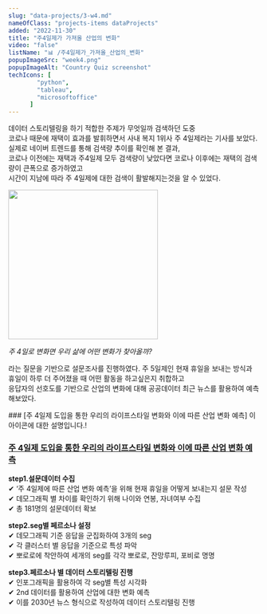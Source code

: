 ```yaml
---
slug: "data-projects/3-w4.md"
nameOfClass: "projects-items dataProjects"
added: "2022-11-30"
title: "주4일제가 가져올 산업의 변화"
video: "false"
listName: "📊 /주4일제가_가져올_산업의_변화"
popupImageSrc: "week4.png"
popupImageAlt: "Country Quiz screenshot"
techIcons: [
        "python",
        "tableau",
        "microsoftoffice"
      ]
---
```

  
데이터 스토리텔링을 하기 적합한 주제가 무엇일까 검색하던 도중   
코로나 때문에 재택이 효과를 발휘하면서 사내 복지 1위사 주 4일제라는 기사를 보았다.  
실제로 네이버 트렌드를 통해 검색량 추이를 확인해 본 결과,   
코로나 이전에는 재택과 주4일제 모두 검색량이 낮았다면 코로나 이후에는 재택의 검색량이 큰폭으로 증가하였고  
시간이 지남에 따라 주 4일제에 대한 검색이 활발해지는것을 알 수 있었다. 
  
<div style="display:inline-block;vertical-align:top;">
    <img src="https://boysbeanxious22.netlify.app/naver_trend.png" height="300px" style="vertical-align:middle;">
</div>
  
_주 4일로 변화면 우리 삶에 어떤 변화가 찾아올까?_  
  
라는 질문을 기반으로 설문조사를 진행하였다. 주 5일제인 현재 휴일을 보내는 방식과 휴일이 하루 더 주어졌을 때 어떤 활동을 하고싶은지 취합하고  
응답자의 선호도를 기반으로 산업의 변화에 대해 공공데이터 최근 뉴스를 활용하여 예측해보았다.

<div class="icon">
### [주 4일제 도입을 통한 우리의 라이프스타일 변화와 이에 따른 산업 변화 예측]
<span>이 아이콘에 대한 설명입니다.!</span>
</div>



### [주 4일제 도입을 통한 우리의 라이프스타일 변화와 이에 따른 산업 변화 예측](https://drive.google.com/file/d/1b3BNdmR3LS7qOhhtCT2wDhLhK9RlfMCN/view?usp=share_link)
__step1.설문데이터 수집__  
✔︎ ‘주 4일제에 따른 산업 변화 예측’을 위해 현재 휴일을 어떻게 보내는지 설문 작성  
✔︎ 데모그래픽 별 차이를 확인하기 위해 나이와 연봉, 자녀여부 수집  
✔︎ 총 181명의 설문데이터 확보 
  
__step2.seg별 페르소나 설정__  
✔︎ 데모그래픽 기준 응답을 군집화하여 3개의 seg  
✔︎ 각 클러스터 별 응답을 기준으로 특성 파악   
✔︎ 뽀로로에 착안하여 세개의 seg를 각각 뽀로로, 잔망루피, 포비로 명명   
  
__step3.페르소나 별 데이터 스토리텔링 진행__  
✔︎ 인포그래픽을 활용하여 각 seg별 특성 시각화  
✔︎ 2nd 데이터를 활용하여 산업에 대한 변화 예측  
✔︎ 이를 2030년 뉴스 형식으로 작성하여 데이터 스토리텔링 진행   
   
